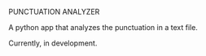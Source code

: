 PUNCTUATION ANALYZER

A python app that analyzes the punctuation in a text file.

Currently, in development.